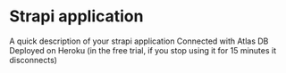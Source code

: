 # Strapi application

A quick description of your strapi application
Connected with Atlas DB
Deployed on Heroku (in the free trial, if you stop using it for 15 minutes it disconnects)
